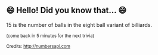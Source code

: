 ## :smile: Hello! Did you know that... :smile:
15 is the number of balls in the eight ball variant of billiards.

<sup>(come back in 5 minutes for the next trivia)</sup>


<sup>Credits: http://numbersapi.com</sup>
